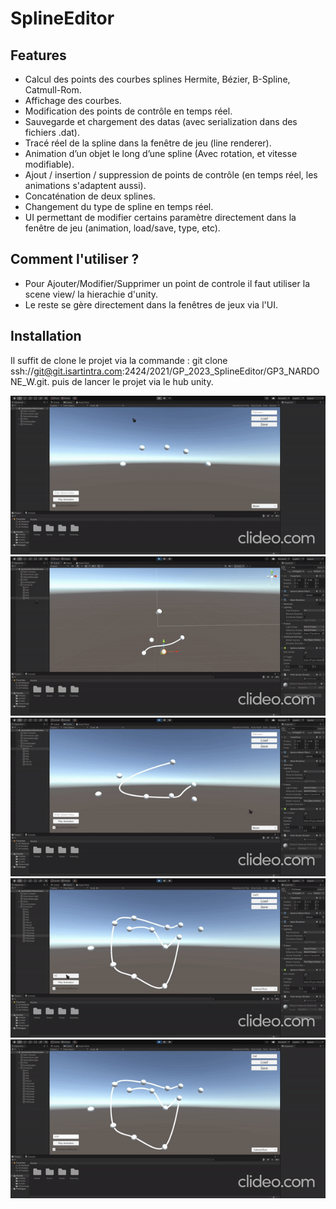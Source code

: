 # SplineEditor
## Features

- Calcul des points des courbes splines Hermite, Bézier, B-Spline, Catmull-Rom.
- Affichage des courbes.
- Modification des points de contrôle en temps réel.
- Sauvegarde et chargement des datas (avec serialization dans des fichiers .dat).
- Tracé réel de la spline dans la fenêtre de jeu (line renderer).
- Animation d’un objet le long d’une spline (Avec rotation, et vitesse modifiable).
- Ajout / insertion / suppression de points de contrôle (en temps réel, les animations s'adaptent aussi).
- Concaténation de deux splines.
- Changement du type de spline en temps réel.
- UI permettant de modifier certains paramètre directement dans la fenêtre de jeu (animation, load/save, type, etc).

## Comment l'utiliser ?

- Pour Ajouter/Modifier/Supprimer un point de controle il faut utiliser la scene view/ la hierachie d'unity.
- Le reste se gère directement dans la fenêtres de jeux via l'UI.

## Installation

Il suffit de clone le projet via la commande : git clone ssh://git@git.isartintra.com:2424/2021/GP_2023_SplineEditor/GP3_NARDONE_W.git.
puis de lancer le projet via le hub unity.

![1stpart.gif](1stpart.gif)
![2ndpart.gif](2ndpart.gif)
![3rdpart.gif](3rdpart.gif)
![4thpart.gif](4thpart.gif)
![5thpart.gif](5thpart.gif)